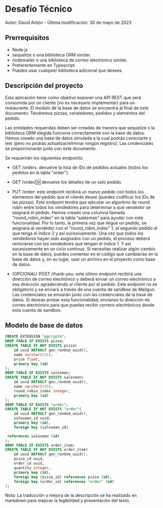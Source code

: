 # Desafío Técnico

Autor: David Antón - Última modificación: 30 de mayo de 2023

## Prerrequisitos

- Node.js
- sequelize o una biblioteca ORM similar.
- nodemailer o una biblioteca de correo electrónico similar.
- Preferentemente en Typescript.
- Puedes usar cualquier biblioteca adicional que desees.

## Descripción del proyecto

Esta aplicación tiene como objetivo exponer una API REST que será consumida por un cliente (no es necesario implementar) para un restaurante. El modelo de la base de datos se encuentra al final de este documento. Tendremos pizzas, vendedores, pedidos y elementos del pedido.

Las entidades requeridas deben ser creadas de manera que sequelize o la biblioteca ORM elegida funcione correctamente con la base de datos. Hemos creado una base de datos simulada a la cual podrás conectarte y leer (pero no podrás actualizar/eliminar ningún registro). Las credenciales se proporcionarán junto con este documento.

Se requerirán los siguientes endpoints:

- GET /orders: devuelve la lista de IDs de pedidos actuales (todos los pedidos en la tabla "order").
- GET /order/:id: devuelve los detalles de un solo pedido.
- PUT /order: este endpoint recibirá un nuevo pedido con todos los elementos del pedido que el cliente desee (puedes codificar los IDs de las pizzas). Este endpoint tendrá que ejecutar un algoritmo de round robin entre todos los vendedores para determinar a qué vendedor se asignará el pedido. Hemos creado una columna llamada "round_robin_index" en la tabla "salesman" para ayudar con esta funcionalidad. Por lo tanto, la primera vez que llegue un pedido, se asignará al vendedor con el "round_robin_index" 1, el segundo pedido al que tenga el índice 2 y así sucesivamente. Una vez que todos los vendedores hayan sido asignados con un pedido, el proceso deberá reiniciarse con los vendedores que tengan el índice 1. Y así sucesivamente en un ciclo continuo. Si necesitas realizar algún cambio en la base de datos, puedes comentar en el código qué cambiarías en la base de datos y, en su lugar, usar un archivo en el proyecto como base de datos.

- (OPCIONAL) POST /thank-you: este último endpoint recibirá una dirección de correo electrónico y deberá enviar un correo electrónico a esa dirección agradeciendo al cliente por el pedido. Este endpoint no es obligatorio y se enviará a través de una cuenta de sandbox de Mailgun. Las credenciales se enviarán junto con las credenciales de la base de datos. Si deseas probar esta funcionalidad, envíanos tu dirección de correo electrónico para que puedas recibir correos electrónicos desde esta cuenta de sandbox.

## Modelo de base de datos

```sql
CREATE EXTENSION "pgcrypto";
DROP TABLE IF EXISTS pizza;
CREATE TABLE IF NOT EXISTS pizza(
    id uuid DEFAULT gen_random_uuid(),
    name varchar(255),
    price float,
    primary key (id)
);
DROP TABLE IF EXISTS salesman;
CREATE TABLE IF NOT EXISTS salesman(
    id uuid DEFAULT gen_random_uuid(),
    name varchar(255),
    round_robin_index integer,
    primary key (id)
);
DROP TABLE IF EXISTS "order";
CREATE TABLE IF NOT EXISTS "order"(
    id uuid DEFAULT gen_random_uuid(),
    salesman_id uuid,
    primary key (id),
    foreign key (salesman_id)

 references salesman (id)
);
DROP TABLE IF EXISTS order_item;
CREATE TABLE IF NOT EXISTS order_item(
    id uuid DEFAULT gen_random_uuid(),
    pizza_id uuid,
    order_id uuid,
    quantity integer,
    primary key (id),
    foreign key (pizza_id) references pizza (id),
    foreign key (order_id) references "order" (id)
);
```

Nota: La traducción y mejora de la descripción se ha realizado en markdown para mejorar la legibilidad y presentación del texto.
